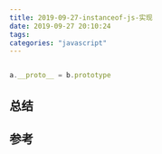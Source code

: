 ```yaml
---
title: 2019-09-27-instanceof-js-实现
date: 2019-09-27 20:10:24
tags:
categories: "javascript"
---
```


```js

a.__proto__ = b.prototype
```


## 总结

## 参考
